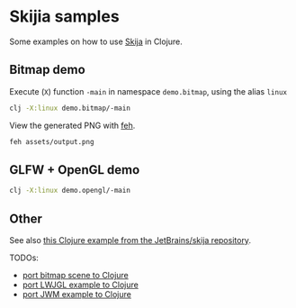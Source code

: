 # Skijia samples

Some examples on how to use [Skija](https://github.com/JetBrains/skija) in Clojure.

## Bitmap demo

Execute (`X`) function `-main` in namespace `demo.bitmap`, using the alias `linux`

```sh
clj -X:linux demo.bitmap/-main
```

View the generated PNG with [feh](https://feh.finalrewind.org/).

```sh
feh assets/output.png
```

## GLFW + OpenGL demo

```sh
clj -X:linux demo.opengl/-main
```

## Other

See also [this Clojure example from the JetBrains/skija repository](https://github.com/JetBrains/skija/tree/master/examples/clojure).

TODOs:

- [port bitmap scene to Clojure](https://github.com/HumbleUI/Skija/blob/master/examples/scenes/src/BitmapScene.java)
- [port LWJGL example to Clojure](https://github.com/JetBrains/skija/tree/64b715ceb0764e366eb98ff852d3c42fe30328ab/examples/lwjgl)
- [port JWM example to Clojure](https://github.com/JetBrains/skija/tree/64b715ceb0764e366eb98ff852d3c42fe30328ab/examples/jwm)
